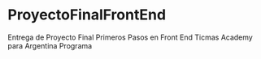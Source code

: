 # ProyectoFinalFrontEnd
Entrega de Proyecto Final Primeros Pasos en Front End Ticmas Academy para Argentina Programa
